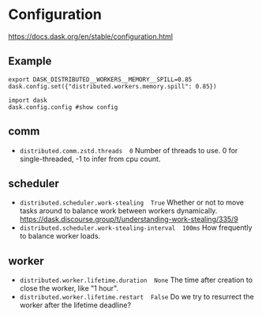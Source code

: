 # Configuration

https://docs.dask.org/en/stable/configuration.html

## Example
```
export DASK_DISTRIBUTED__WORKERS__MEMORY__SPILL=0.85
dask.config.set({"distributed.workers.memory.spill": 0.85})

import dask
dask.config.config #show config
```

## comm
- `distributed.comm.zstd.threads  0`
  Number of threads to use. 0 for single-threaded, -1 to infer from cpu count.

## scheduler
- `distributed.scheduler.work-stealing  True`
  Whether or not to move tasks around to balance work between workers dynamically.\
  https://dask.discourse.group/t/understanding-work-stealing/335/9
- `distributed.scheduler.work-stealing-interval  100ms`
  How frequently to balance worker loads.

## worker
- `distributed.worker.lifetime.duration  None`
  The time after creation to close the worker, like "1 hour".
- `distributed.worker.lifetime.restart  False`
  Do we try to resurrect the worker after the lifetime deadline?
